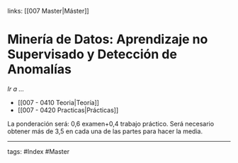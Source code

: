 links: [[007 Master|Máster]]

# Minería de Datos: Aprendizaje no Supervisado y Detección de Anomalías

*Ir a ...*
- [[007 - 0410 Teoria|Teoría]]
- [[007 - 0420 Practicas|Prácticas]]

La ponderación será: 0,6 examen+0,4 trabajo práctico. Será necesario obtener más de 3,5 en
cada una de las partes para hacer la media.

---
tags:
	#Index #Master
